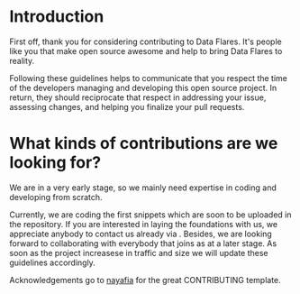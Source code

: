 # Introduction

First off, thank you for considering contributing to Data Flares. It's people like you that make open source awesome and help to bring Data Flares to reality.

Following these guidelines helps to communicate that you respect the time of the developers managing and developing this open source project. In return, they should reciprocate that respect in addressing your issue, assessing changes, and helping you finalize your pull requests.

# What kinds of contributions are we looking for?

We are in a very early stage, so we mainly need expertise in coding and developing from scratch.

Currently, we are coding the first snippets which are soon to be uploaded in the repository. If you are interested in laying the foundations with us, we appreciate anybody to contact us already via . Besides, we are looking forward to collaborating with everybody that joins as at a later stage. As soon as the project increasese in traffic and size we will update these guidelines accordingly. 


Acknowledgements go to [nayafia](https://github.com/nayafia/contributing-template/blob/HEAD/CONTRIBUTING-template.md) for the great CONTRIBUTING template. 

